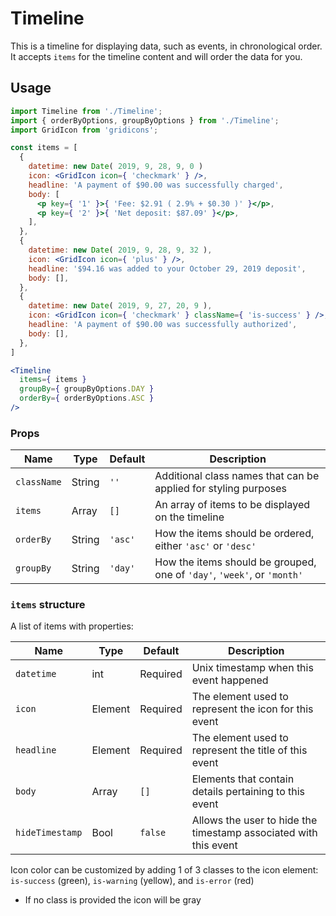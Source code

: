 Timeline
===

This is a timeline for displaying data, such as events, in chronological order.
It accepts `items` for the timeline content and will order the data for you.

## Usage

```jsx
import Timeline from './Timeline';
import { orderByOptions, groupByOptions } from './Timeline';
import GridIcon from 'gridicons';

const items = [
  {
    datetime: new Date( 2019, 9, 28, 9, 0 )
    icon: <GridIcon icon={ 'checkmark' } />,
    headline: 'A payment of $90.00 was successfully charged',
    body: [
      <p key={ '1' }>{ 'Fee: $2.91 ( 2.9% + $0.30 )' }</p>,
      <p key={ '2' }>{ 'Net deposit: $87.09' }</p>,
    ],
  },
  {
    datetime: new Date( 2019, 9, 28, 9, 32 ),
    icon: <GridIcon icon={ 'plus' } />,
    headline: '$94.16 was added to your October 29, 2019 deposit',
    body: [],
  },
  {
    datetime: new Date( 2019, 9, 27, 20, 9 ),
    icon: <GridIcon icon={ 'checkmark' } className={ 'is-success' } />,
    headline: 'A payment of $90.00 was successfully authorized',
    body: [],
  },
]

<Timeline
  items={ items }
  groupBy={ groupByOptions.DAY }
  orderBy={ orderByOptions.ASC }
/>
```

### Props

Name | Type | Default | Description
--- | --- | --- | ---
`className` | String | `''` | Additional class names that can be applied for styling purposes
`items` | Array | `[]` | An array of items to be displayed on the timeline
`orderBy` | String | `'asc'` | How the items should be ordered, either `'asc'` or `'desc'`
`groupBy` | String | `'day'` | How the items should be grouped, one of `'day'`, `'week'`, or `'month'`


### `items` structure

A list of items with properties:

Name | Type | Default | Description
--- | --- | --- | ---
`datetime` | int | Required | Unix timestamp when this event happened
`icon` | Element | Required | The element used to represent the icon for this event
`headline` | Element | Required | The element used to represent the title of this event
`body` | Array | `[]` | Elements that contain details pertaining to this event
`hideTimestamp` | Bool | `false` | Allows the user to hide the timestamp associated with this event

Icon color can be customized by adding 1 of 3 classes to the icon element: `is-success` (green), `is-warning` (yellow), and `is-error` (red)
  - If no class is provided the icon will be gray
